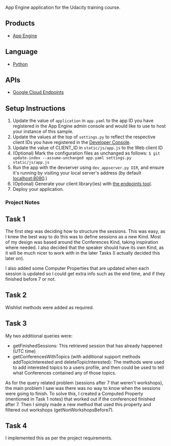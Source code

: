App Engine application for the Udacity training course.

## Products
- [App Engine][1]

## Language
- [Python][2]

## APIs
- [Google Cloud Endpoints][3]

## Setup Instructions
1. Update the value of `application` in `app.yaml` to the app ID you
   have registered in the App Engine admin console and would like to use to host
   your instance of this sample.
1. Update the values at the top of `settings.py` to
   reflect the respective client IDs you have registered in the
   [Developer Console][4].
1. Update the value of CLIENT_ID in `static/js/app.js` to the Web client ID
1. (Optional) Mark the configuration files as unchanged as follows:
   `$ git update-index --assume-unchanged app.yaml settings.py static/js/app.js`
1. Run the app with the devserver using `dev_appserver.py DIR`, and ensure it's running by visiting your local server's address (by default [localhost:8080][5].)
1. (Optional) Generate your client library(ies) with [the endpoints tool][6].
1. Deploy your application.


[1]: https://developers.google.com/appengine
[2]: http://python.org
[3]: https://developers.google.com/appengine/docs/python/endpoints/
[4]: https://console.developers.google.com/
[5]: https://localhost:8080/
[6]: https://developers.google.com/appengine/docs/python/endpoints/endpoints_tool

### Project Notes

## Task 1
The first step was deciding how to structure the sessions. This was easy, as I knew the best way to do this was to define sessions as a new Kind. Most of my design was based around the Conferences Kind, taking inspiration where needed. I also decided that the speaker should have its own Kind, as it will be much nicer to work with in the later Tasks (I actually decided this later on).

I also added some Computer Properties that are updated when each session is updated so I could get extra info such as the end time, and if they finished before 7 or not.

## Task 2
Wishlist methods were added as required.

## Task 3
My two additional queries were:
- getFinishedSessions: This retrieved session that has already happened (UTC time)
- getConferencesWithTopics (with additional support methods addTopicInterested and deleteTopicInterested): The methods were used to add interested topics to a users profile, and then could be used to tell what Conferences contained any of those topics.

As for the query related problem (sessions after 7 that weren't workshops), the main problem I saw was there was no way to know when the sessions were going to finish. To solve this, I created a Computed Property (mentioned in Task 1 notes) that worked out if the conferenced finished after 7. Then I simply made a new method that used this property and filtered out workshops (getNonWorkshopsBefore7).

## Task 4
I implemented this as per the project requirements.
